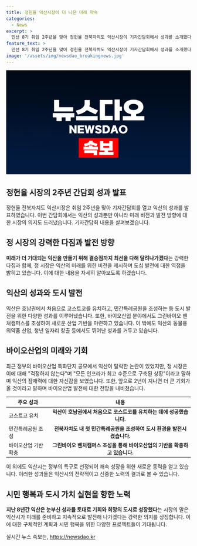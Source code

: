 ```yaml
---
title: 정헌율 익산시장이 더 나은 미래 약속
categories:
  - News
excerpt: >
  민선 8기 취임 2주년을 맞아 정헌율 전북자치도 익산시장이 기자간담회에서 성과를 소개했다. 호남 첫 코스트코 오픈과 민간특례공원 조성 등 익산시의 성과를 언급하며 결승점까지 최선을 다해 미래가 더 기대되는 익산을 만들겠다고 밝혔다. 이어 바이오산업 특화단지 공모에서 탈락한 것에 대해 2년 후 익산에 더 큰 기회가 될 것이라며 자신감을 보였다. 함께 익산의 역사와 문화를 바탕으로 한 문화 발상지로서의 가치를 더욱 높이고자 한다는 계획을 밝혔다.
feature_text: >
  민선 8기 취임 2주년을 맞아 정헌율 전북자치도 익산시장이 기자간담회에서 성과를 소개했다. 호남 첫 코스트코 오픈과 민간특례공원 조성 등 익산시의 성과를 언급하며 결승점까지 최선을 다해 미래가 더 기대되는 익산을 만들겠다고 밝혔다. 이어 바이오산업 특화단지 공모에서 탈락한 것에 대해 2년 후 익산에 더 큰 기회가 될 것이라며 자신감을 보였다. 함께 익산의 역사와 문화를 바탕으로 한 문화 발상지로서의 가치를 더욱 높이고자 한다는 계획을 밝혔다.
image: '/assets/img/newsdao_breakingnews.jpg'
---
```


<p><img src="/assets/img/newsdao_breakingnews.jpg" alt="koreaapp 속보" /></p>

<h2 data-ke-size="size26">정헌율 시장의 2주년 간담회 성과 발표</h2>

<p data-ke-size="size16">정헌율 전북자치도 익산시장은 취임 2주년을 맞아 기자간담회를 열고 익산의 성과를 발표하였습니다. 이번 간담회에서는 익산의 성과뿐만 아니라 미래 비전과 발전 방향에 대한 시장의 의지도 드러냈습니다. 기자간담회 내용을 살펴보겠습니다.</p>

<h2 data-ke-size="size21">정 시장의 강력한 다짐과 발전 방향</h2>

<p data-ke-size="size16"><b>미래가 더 기대되는 익산을 만들기 위해 결승점까지 최선을 다해 달려나가겠다</b>는 강력한 다짐과 함께, 정 시장은 익산의 미래를 위한 비전을 제시하며 도심 발전에 대한 역점을 밝히고 있습니다. 이에 대한 내용을 자세히 알아보도록 하겠습니다.</p>

<h2 data-ke-size="size21">익산의 성과와 도시 발전</h2>

<p data-ke-size="size16">익산은 호남권에서 처음으로 코스트코를 유치하고, 민간특례공원을 조성하는 등 도시 발전을 위한 다양한 성과를 이루어냈습니다. 또한, 바이오산업 분야에서도 그린바이오 벤처캠퍼스를 조성하여 새로운 산업 기반을 마련하고 있습니다. 이 밖에도 익산의 동물용 의약품 산업, 청년 일자리 창출 등에서도 뛰어난 성과를 거두고 있습니다.</p>

<h2 data-ke-size="size21">바이오산업의 미래와 기회</h2>

<p data-ke-size="size16">최근 정부의 바이오산업 특화단지 공모에서 익산이 탈락한 논란이 있었지만, 정 시장은 이에 대해 "걱정하지 않는다"며 "모든 인프라가 최고 수준으로 구축된 상황"이라고 말하며 익산의 잠재력에 대한 자신감을 보였습니다. 또한, 앞으로 2년이 지나면 더 큰 기회가 올 것이라고 말하며 바이오산업 발전에 대한 전망을 내비쳤습니다.</p>

<table>
    <thead>
        <tr>
            <th rowspan="1" colspan="1">주요 성과</th>
            <th rowspan="1" colspan="1">내용</th>
        </tr>
    </thead>
    <tbody>
        <tr>
            <td rowspan="1" colspan="1">코스트코 유치</td>
            <td style="text-align: center; height: 17px;"><b>익산이 호남권에서 처음으로 코스트코를 유치하는 데에 성공했습니다.</b></td>
        </tr>
        <tr>
            <td rowspan="1" colspan="1">민간특례공원 조성</td>
            <td style="text-align: center; height: 17px;"><b>전북자치도 내 첫 민간특례공원을 조성하여 도시 환경을 발전시켰습니다.</b></td>
        </tr>
        <tr>
            <td rowspan="1" colspan="1">바이오산업 기반 확충</td>
            <td style="text-align: center; height: 17px;"><b>그린바이오 벤처캠퍼스 조성을 통해 바이오산업의 기반을 확충하고 있습니다.</b></td>
        </tr>
    </tbody>
</table>

<p data-ke-size="size16">이 외에도 익산시는 정부의 특구로 선정되어 쾌속 성장을 위한 새로운 동력을 얻고 있습니다. 이러한 성과들은 익산시의 전략적이고 신중한 노력의 결과로 볼 수 있습니다.</p>

<h2 data-ke-size="size21">시민 행복과 도시 가치 실현을 향한 노력</h2>

<p data-ke-size="size16"><b>지난 8년간 익산은 눈부신 성과를 토대로 기회와 희망의 도시로 성장했다</b>는 시장의 말은 익산시가 미래를 준비하고 지속적으로 발전해 나가겠다는 강력한 의지를 상징합니다. 이에 대한 구체적인 계획과 시민 행복을 위한 다양한 프로젝트들이 기대됩니다.</p>
실시간 뉴스 속보는, <a href="https://newsdao.kr" rel="dofollow">https://newsdao.kr</a>


